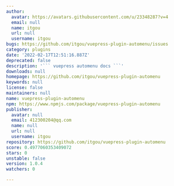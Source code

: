 ```yaml
---
author:
  avatar: https://avatars.githubusercontent.com/u/23348287?v=4
  email: null
  name: itgou
  url: null
  username: itgou
bugs: https://github.com/itgou/vuepress-plugin-automenu/issues
category: plugins
date: '2022-02-17T12:51:16.887Z'
deprecated: false
description: '``` vuepress automenu docs ```'
downloads: null
homepage: https://github.com/itgou/vuepress-plugin-automenu
keywords: null
license: false
maintainers: null
name: vuepress-plugin-automenu
npm: https://www.npmjs.com/package/vuepress-plugin-automenu
publisher:
  avatar: null
  email: 412300204@qq.com
  name: null
  url: null
  username: itgou
repository: https://github.com/itgou/vuepress-plugin-automenu
score: 0.4977060353409072
stars: 0
unstable: false
version: 1.0.4
watchers: 0

---
```


